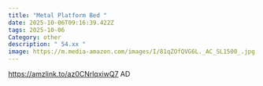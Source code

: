 ```yaml
---
title: "Metal Platform Bed "
date: 2025-10-06T09:16:39.422Z
tags: 2025-10-06
Category: other
description: " 54.xx "
image: https://m.media-amazon.com/images/I/81qZOfQVG6L._AC_SL1500_.jpg
---
```

https://amzlink.to/az0CNrlqxiwQ7
AD